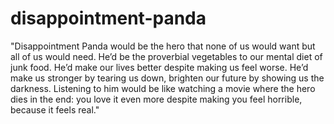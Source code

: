 # disappointment-panda
"Disappointment Panda would be the hero that none of us would want but all of us would need. He’d be the proverbial vegetables to our mental diet of junk food. He’d make our lives better despite making us feel worse. He’d make us stronger by tearing us down, brighten our future by showing us the darkness. Listening to him would be like watching a movie where the hero dies in the end: you love it even more despite making you feel horrible, because it feels real."
